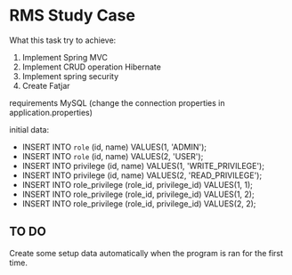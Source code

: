 # RMS Study Case
What this task try to achieve:
1. Implement Spring MVC
2. Implement CRUD operation Hibernate
3. Implement spring security
4. Create Fatjar

requirements
MySQL (change the connection properties in application.properties)

initial data:
- INSERT INTO `role` (id, name) VALUES(1, 'ADMIN');
- INSERT INTO `role` (id, name) VALUES(2, 'USER');
- INSERT INTO privilege (id, name) VALUES(1, 'WRITE_PRIVILEGE');
- INSERT INTO privilege (id, name) VALUES(2, 'READ_PRIVILEGE');
- INSERT INTO role_privilege (role_id, privilege_id) VALUES(1, 1);
- INSERT INTO role_privilege (role_id, privilege_id) VALUES(1, 2);
- INSERT INTO role_privilege (role_id, privilege_id) VALUES(2, 2);


## TO DO
Create some setup data automatically when the program is ran for the first time.
